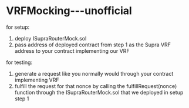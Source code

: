 # VRFMocking---unofficial

for setup:

1. deploy ISupraRouterMock.sol
2. pass address of deployed contract from step 1 as the Supra VRF address to your contract implementing our VRF

for testing:

1. generate a request like you normally would through your contract implementing VRF
2. fulfill the request for that nonce by calling the fulfillRequest(nonce) function through the ISupraRouterMock.sol that we deployed in setup step 1
